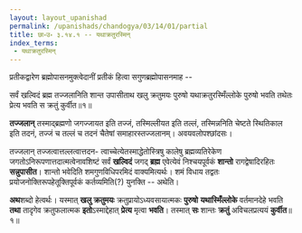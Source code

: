 ```yaml
---
layout: layout_upanishad
permalink: /upanishads/chandogya/03/14/01/partial
title: छा॰उ॰ ३.१४.१ -- यथाक्रतुरस्मिन्
index_terms:
 - यथाक्रतुरस्मिन्
---
```


प्रतीकद्वारेण ब्रह्मोपासनमुक्त्वेदानीं प्रतीकं हित्वा सगुणब्रह्मोपासनमाह --

<div class="mulam" markdown="1">
सर्वं खल्विदं ब्रह्म तज्जलानिति शान्त उपासीताथ खलु क्रतुमयः पुरुषो यथाक्रतुरस्मिँल्लोके
पुरुषो भवति तथेतः प्रेत्य भवति स क्रतुं
कुर्वीत॥१॥
</div>



**तज्जलान्** तस्माद्ब्रह्मणो जगज्जायत इति तज्जं, तस्मिल्लीयत इति तल्लं,
तस्मिन्ननिति चेष्टते स्थितिकाल इति तदनं, तज्जं च तल्लं च तदनं चैतेषां
समाहारस्तज्जलानम्।
अवयवलोपश्छांदसः।

तज्जलान् तज्जत्वात्तल्लत्वात्तदन-
त्वाच्चेत्येतस्माद्धेतोस्त्रिषु कालेषु ब्रह्मव्यतिरेकेण जगतोऽनिरूपणात्तदात्मत्वेनावशिष्टं सर्वं **खल्विदं** जगद् **ब्रह्म** एवेत्येवं निश्चयपूर्वकं **शान्तो** रागद्वेषादिरहितः
**सन्नुपासीत**।
शान्तो भवेदिति शमगुणविधिपरमिदं वाक्यमित्यर्थः।
शमं विधाय तद्वतः प्रयोजनोक्तिरूपहेतूक्तिपूर्वकं कर्तव्यमिति(?) युनक्ति -- अथेति।

**अथ**शब्दो हेत्वर्थः।
यस्मात् **खलु क्रतुमयः** क्रतुप्रायोऽध्यवसायात्मकः **पुरुषो**
**यथास्मिँल्लोके** वर्तमानदेहे भवति **तथा** तादृगेव क्रतुफलात्मक **इतो**ऽस्माद्देहात् **प्रेत्य** मृत्वा **भवति**।
तस्मात् **सः** शान्तः **क्रतुं** अविचलप्रत्ययं **कुर्वीत**॥१॥
